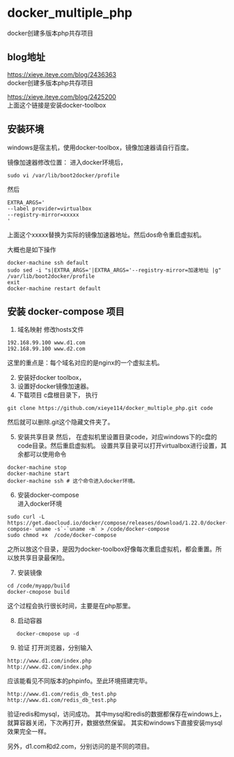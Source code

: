 # docker_multiple_php
docker创建多版本php共存项目

## blog地址

https://xieye.iteye.com/blog/2436363  
docker创建多版本php共存项目

https://xieye.iteye.com/blog/2425200  
上面这个链接是安装docker-toolbox

## 安装环境
windows是宿主机，使用docker-toolbox，镜像加速器请自行百度。

镜像加速器修改位置：
进入docker环境后，

    sudo vi /var/lib/boot2docker/profile

然后

    EXTRA_ARGS='
    --label provider=virtualbox
    --registry-mirror=xxxxx
    '

上面这个xxxxx替换为实际的镜像加速器地址。然后dos命令重启虚拟机。

大概也是如下操作

    docker-machine ssh default 
    sudo sed -i "s|EXTRA_ARGS='|EXTRA_ARGS='--registry-mirror=加速地址 |g" /var/lib/boot2docker/profile 
    exit 
    docker-machine restart default


## 安装 docker-compose 项目
1. 域名映射
修改hosts文件
~~~
192.168.99.100 www.d1.com
192.168.99.100 www.d2.com
~~~
这里的重点是：每个域名对应的是nginx的一个虚拟主机。

2. 安装好docker toolbox，
3. 设置好docker镜像加速器。
4. 下载项目
c盘根目录下，
执行
~~~
git clone https://github.com/xieye114/docker_multiple_php.git code
~~~
然后就可以删除.git这个隐藏文件夹了。

5. 安装共享目录
然后，
   在虚拟机里设置目录code，对应windows下的c盘的code目录。然后重启虚拟机。
   设置共享目录可以打开virtualbox进行设置，其余都可以使用命令
~~~   
docker-machine stop
docker-machine start
docker-machine ssh # 这个命令进入docker环境。
~~~
 6. 安装docker-compose  
  进入docker环境
~~~
sudo curl -L https://get.daocloud.io/docker/compose/releases/download/1.22.0/docker-compose-`uname -s`-`uname -m` > /code/docker-compose
sudo chmod +x  /code/docker-compose
~~~
之所以放这个目录，是因为docker-toolbox好像每次重启虚拟机，都会重置。所以放共享目录最保险。

7. 安装镜像
~~~
cd /code/myapp/build
docker-cmopose build
~~~
这个过程会执行很长时间，主要是在php那里。

8. 启动容器
~~~   
   docker-cmopose up -d
~~~
9. 验证
打开浏览器，分别输入
~~~
http://www.d1.com/index.php
http://www.d2.com/index.php
~~~
应该能看见不同版本的phpinfo。至此环境搭建完毕。
~~~
http://www.d1.com/redis_db_test.php
http://www.d1.com/redis_db_test.php
~~~
验证redis和mysql，访问成功。
其中mysql和redis的数据都保存在windows上，就算容器关闭，下次再打开，数据依然保留。
其实和windows下直接安装mysql效果完全一样。

另外，d1.com和d2.com，分别访问的是不同的项目。









